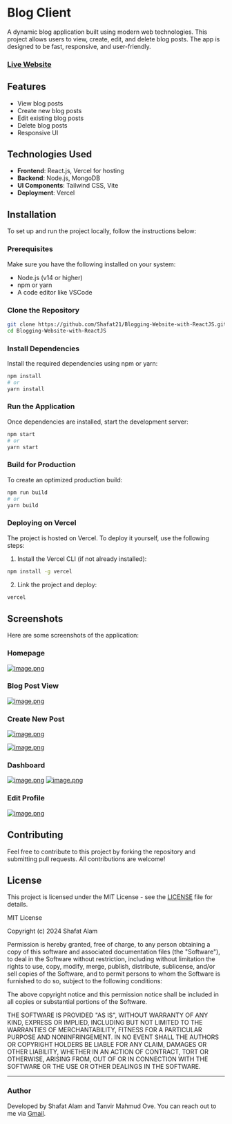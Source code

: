 # Blog Client

A dynamic blog application built using modern web technologies. This project allows users to view, create, edit, and delete blog posts. The app is designed to be fast, responsive, and user-friendly.

### [Live Website](https://blog-client-blond-zeta.vercel.app/) 

## Features

- View blog posts
- Create new blog posts
- Edit existing blog posts
- Delete blog posts
- Responsive UI

## Technologies Used

- **Frontend**: React.js, Vercel for hosting
- **Backend**: Node.js, MongoDB
- **UI Components**: Tailwind CSS, Vite
- **Deployment**: Vercel

## Installation

To set up and run the project locally, follow the instructions below:

### Prerequisites

Make sure you have the following installed on your system:

- Node.js (v14 or higher)
- npm or yarn
- A code editor like VSCode

### Clone the Repository

```bash
git clone https://github.com/Shafat21/Blogging-Website-with-ReactJS.git
cd Blogging-Website-with-ReactJS
```

### Install Dependencies

Install the required dependencies using npm or yarn:

```bash
npm install
# or
yarn install
```

### Run the Application

Once dependencies are installed, start the development server:

```bash
npm start
# or
yarn start
```

### Build for Production

To create an optimized production build:

```bash
npm run build
# or
yarn build
```

### Deploying on Vercel

The project is hosted on Vercel. To deploy it yourself, use the following steps:

1. Install the Vercel CLI (if not already installed):

```bash
npm install -g vercel
```

2. Link the project and deploy:

```bash
vercel
```

## Screenshots

Here are some screenshots of the application:

### Homepage

[![image.png](https://i.postimg.cc/7P7Qt78P/image.png)](https://postimg.cc/XXj8prYt)


### Blog Post View

[![image.png](https://i.postimg.cc/pLVGd69y/image.png)](https://postimg.cc/Mv4bPtm8)

### Create New Post

[![image.png](https://i.postimg.cc/65Xbk3tr/image.png)](https://postimg.cc/grgKRGwj)



[![image.png](https://i.postimg.cc/4x88HQtP/image.png)](https://postimg.cc/CRqCWDcn)
### Dashboard
[![image.png](https://i.postimg.cc/s2vTYG4r/image.png)](https://postimg.cc/QBZgstz4)
[![image.png](https://i.postimg.cc/FK8DDFTJ/image.png)](https://postimg.cc/yJhmNK4V)
### Edit Profile
[![image.png](https://i.postimg.cc/Wz68NGTM/image.png)](https://postimg.cc/SYRCVzXs)

## Contributing

Feel free to contribute to this project by forking the repository and submitting pull requests. All contributions are welcome!

## License

This project is licensed under the MIT License - see the [LICENSE](LICENSE) file for details.

MIT License

Copyright (c) 2024 Shafat Alam

Permission is hereby granted, free of charge, to any person obtaining a copy
of this software and associated documentation files (the "Software"), to deal
in the Software without restriction, including without limitation the rights
to use, copy, modify, merge, publish, distribute, sublicense, and/or sell
copies of the Software, and to permit persons to whom the Software is
furnished to do so, subject to the following conditions:

The above copyright notice and this permission notice shall be included in all
copies or substantial portions of the Software.

THE SOFTWARE IS PROVIDED "AS IS", WITHOUT WARRANTY OF ANY KIND, EXPRESS OR
IMPLIED, INCLUDING BUT NOT LIMITED TO THE WARRANTIES OF MERCHANTABILITY,
FITNESS FOR A PARTICULAR PURPOSE AND NONINFRINGEMENT. IN NO EVENT SHALL THE
AUTHORS OR COPYRIGHT HOLDERS BE LIABLE FOR ANY CLAIM, DAMAGES OR OTHER
LIABILITY, WHETHER IN AN ACTION OF CONTRACT, TORT OR OTHERWISE, ARISING FROM,
OUT OF OR IN CONNECTION WITH THE SOFTWARE OR THE USE OR OTHER DEALINGS IN THE
SOFTWARE.

---

### Author

Developed by Shafat Alam and Tanvir Mahmud Ove. You can reach out to me via [Gmail](shafat.mahtab@gmail.com).

